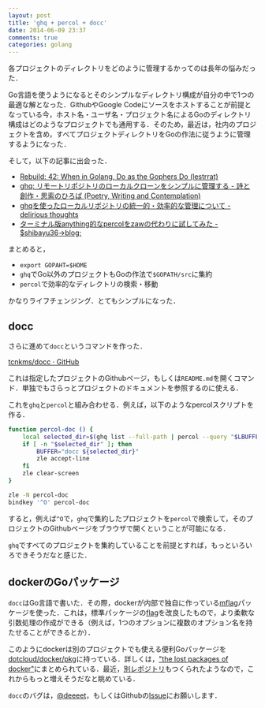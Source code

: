 ```yaml
---
layout: post
title: 'ghq + percol + docc'
date: 2014-06-09 23:37
comments: true
categories: golang
---
```


各プロジェクトのディレクトリをどのように管理するかってのは長年の悩みだった．

Go言語を使うようになるとそのシンプルなディレクトリ構成が自分の中で1つの最適な解となった．GithubやGoogle Codeにソースをホストすることが前提となっている今，ホスト名・ユーザ名・プロジェクト名によるGoのディレクトリ構成はどのようなプロジェクトでも通用する．そのため，最近は，社内のプロジェクトを含め，すべてプロジェクトディレクトリをGoの作法に従うように管理するようになった．

そして，以下の記事に出会った．

- [Rebuild: 42: When in Golang, Do as the Gophers Do (lestrrat)](http://rebuild.fm/42/)
- [ghq: リモートリポジトリのローカルクローンをシンプルに管理する - 詩と創作・思索のひろば (Poetry, Writing and Contemplation)](http://motemen.hatenablog.com/entry/2014/06/01/introducing-ghq)
- [ghqを使ったローカルリポジトリの統一的・効率的な管理について - delirious thoughts](http://blog.kentarok.org/entry/2014/06/03/135300)
- [ターミナル版anything的なpercolをzawの代わりに試してみた - $shibayu36->blog;](http://shibayu36.hatenablog.com/entry/2013/10/06/184146)

まとめると，

- `export GOPAHT=$HOME`
- `ghq`でGo以外のプロジェクトもGoの作法で`$GOPATH/src`に集約
- `percol`で効率的なディレクトリの検索・移動

かなりライフチェンジング．とてもシンプルになった．

## docc

さらに進めて`docc`というコマンドを作った．

[tcnkms/docc · GitHub](https://github.com/tcnksm/docc)

これは指定したプロジェクトのGithubページ，もしくは`README.md`を開くコマンド．単独でもさらっとプロジェクトのドキュメントを参照するのに使える．

これを`ghq`と`percol`と組み合わせる．例えば，以下のようなpercolスクリプトを作る．

```bash
function percol-doc () {
    local selected_dir=$(ghq list --full-path | percol --query "$LBUFFER")
    if [ -n "$selected_dir" ]; then
        BUFFER="docc ${selected_dir}"
        zle accept-line
    fi
    zle clear-screen
}

zle -N percol-doc
bindkey '^O' percol-doc
```

すると，例えば`^O`で，`ghq`で集約したプロジェクトを`percol`で検索して，そのプロジェクトのGithubページをブラウザで開くということが可能になる．

`ghq`ですべてのプロジェクトを集約していることを前提とすれば，もっといろいろできそうだなと感じた．

## dockerのGoパッケージ

`docc`はGo言語で書いた．その際，dockerが内部で独自に作っている[mflag](https://github.com/dotcloud/docker/tree/master/pkg/mflag)パッケージを使った．これは，標準パッケージの[flag](http://golang.jp/pkg/flag)を改良したもので，より柔軟な引数処理の作成ができる（例えば，1つのオプションに複数のオプション名を持たせることができるとか）．

このようにdockerは別のプロジェクトでも使える便利Goパッケージを[dotcloud/docker/pkg](https://github.com/dotcloud/docker/tree/master/pkg)に持っている．詳しくは，["the lost packages of docker"](http://crosbymichael.com/category/docker.html)にまとめられている．最近，[別レポジトリ](https://github.com/docker)もつくられたようなので，これからもっと増えそうだなと眺めている．


`docc`のバグは，[@deeeet](https://twitter.com/deeeet)，もしくはGithubの[Issue](https://github.com/tcnksm/docc/issues)にお願いします．

